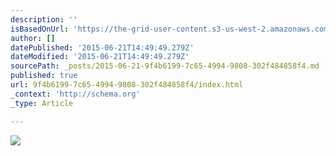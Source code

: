 ```yaml
---
description: ''
isBasedOnUrl: 'https://the-grid-user-content.s3-us-west-2.amazonaws.com/819ce198-014f-4f77-b345-c3783d48e543.jpg'
author: []
datePublished: '2015-06-21T14:49:49.279Z'
dateModified: '2015-06-21T14:49:49.279Z'
sourcePath: _posts/2015-06-21-9f4b6199-7c65-4994-9808-302f484858f4.md
published: true
url: 9f4b6199-7c65-4994-9808-302f484858f4/index.html
_context: 'http://schema.org'
_type: Article

---
```

![](https://the-grid-user-content.s3-us-west-2.amazonaws.com/819ce198-014f-4f77-b345-c3783d48e543.jpg)